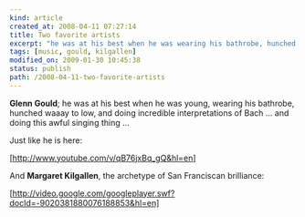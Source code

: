 ```yaml
---
kind: article
created_at: 2008-04-11 07:27:14
title: Two favorite artists
excerpt: "he was at his best when he was wearing his bathrobe, hunched waaay to low, and doing incredible interpretations of Bach ... and doing this awful singing thing ..."
tags: [music, gould, kilgallen]
modified_on: 2009-01-30 10:45:38
status: publish 
path: /2008-04-11-two-favorite-artists
---
```


<strong>Glenn Gould</strong>; he was at his best when he was young, wearing his bathrobe, hunched waaay to low, and doing incredible interpretations of Bach ... and doing this awful singing thing ... 

Just like he is here: 

[http://www.youtube.com/v/qB76jxBq_gQ&hl=en]

And <strong>Margaret Kilgallen</strong>, the archetype of San Franciscan brilliance: 

[http://video.google.com/googleplayer.swf?docId=-9020381880076188853&hl=en]